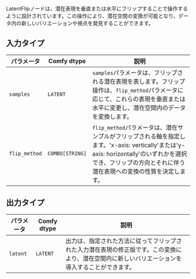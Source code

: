 
LatentFlipノードは、潜在表現を垂直または水平にフリップすることで操作するように設計されています。この操作により、潜在空間の変換が可能となり、データ内の新しいバリエーションや視点を発見することができます。

## 入力タイプ

| パラメータ     | Comfy dtype  | 説明 |
|---------------|--------------|-------------|
| `samples`     | `LATENT`     | `samples`パラメータは、フリップされる潜在表現を表します。フリップ操作は、`flip_method`パラメータに応じて、これらの表現を垂直または水平に変更し、潜在空間内のデータを変換します。 |
| `flip_method` | `COMBO[STRING]` | `flip_method`パラメータは、潜在サンプルがフリップされる軸を指定します。'x-axis: vertically'または'y-axis: horizontally'のいずれかを選択でき、フリップの方向とそれに伴う潜在表現への変換の性質を決定します。 |

## 出力タイプ

| パラメータ | Comfy dtype | 説明 |
|-----------|-------------|-------------|
| `latent`  | `LATENT`    | 出力は、指定された方法に従ってフリップされた入力潜在表現の修正版です。この変換により、潜在空間内に新しいバリエーションを導入することができます。 |
